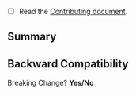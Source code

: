 - [ ] Read the [Contributing document](../blob/-/CONTRIBUTING.md).

Summary
---------------
<!---
- Briefly explain why this PR is necessary
- Provide details of where this request is coming from including links, GitHub Issues, etc..
- Provide details of prior work (if applicable) including links to commits, github issues, etc...
--->


Backward Compatibility
---------------
Breaking Change? **Yes/No**
<!---
If this is a breaking change, or modifies currently expected behaviors of core functionality

- Has the change been mitigated to be backwards compatible?
- Should this feature be considered experimental for a period of time, and allow operators to opt-in?
- Should this apply immediately to all deployments?
-->

<!-- THIS IS SYNCED from https://github.com/cloudfoundry/wg-app-platform-runtime-ci/tree/main/shared/github -->
